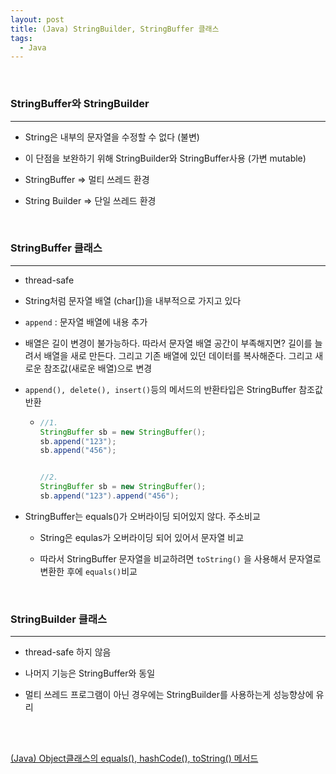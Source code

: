 ```yaml
---
layout: post
title: (Java) StringBuilder, StringBuffer 클래스 
tags:
  - Java
---
```


<br>

### StringBuffer와 StringBuilder

---

- String은 내부의 문자열을 수정할 수 없다 (불변)

- 이 단점을 보완하기 위해 StringBuilder와 StringBuffer사용 (가변 mutable)

- StringBuffer => 멀티 쓰레드 환경 

- String Builder => 단일 쓰레드 환경

<br>

### StringBuffer 클래스

---

- thread-safe

- String처럼 문자열 배열 (char[])을 내부적으로 가지고 있다

- `append` :  문자열 배열에 내용 추가

- 배열은 길이 변경이 불가능하다. 따라서 문자열 배열 공간이 부족해지면? 길이를 늘려서 배열을 새로 만든다. 그리고 기존 배열에 있던 데이터를 복사해준다. 그리고 새로운 참조값(새로운 배열)으로 변경 

- `append(), delete(), insert()`등의 메서드의 반환타입은 StringBuffer 참조값 반환
  
  - ```java
    //1.
    StringBuffer sb = new StringBuffer();
    sb.append("123");
    sb.append("456");
    
    
    //2.
    StringBuffer sb = new StringBuffer();
    sb.append("123").append("456");
    ```

- StringBuffer는 equals()가 오버라이딩 되어있지 않다.  주소비교
  
  - String은  equlas가 오버라이딩 되어 있어서 문자열 비교
  
  - 따라서 StringBuffer 문자열을 비교하려면 `toString()` 을 사용해서 문자열로 변환한 후에 `equals()`비교

<br>

### StringBuilder 클래스

---

- thread-safe 하지 않음

- 나머지 기능은 StringBuffer와 동일

- 멀티 쓰레드 프로그램이 아닌 경우에는 StringBuilder를 사용하는게 성능향상에 유리

<br>

<br>

[(Java) Object클래스의 equals(), hashCode(), toString() 메서드](https://dadajjung.github.io/blog/Java02/)
